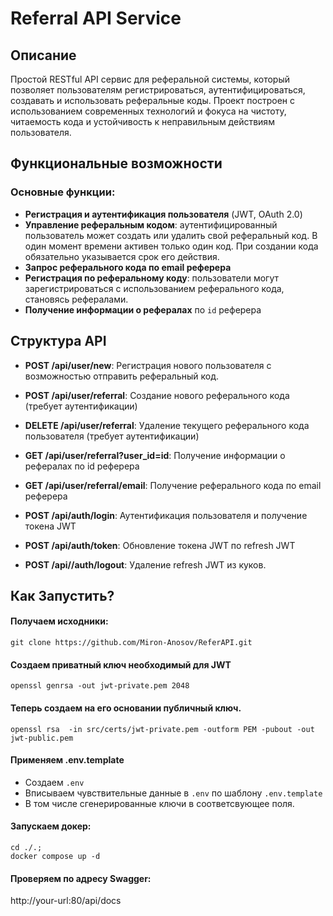 # Referral API Service

## Описание
Простой RESTful API сервис для реферальной системы, который позволяет пользователям регистрироваться, аутентифицироваться, создавать и использовать реферальные коды. Проект построен с использованием современных технологий и фокуса на чистоту, читаемость кода и устойчивость к неправильным действиям пользователя.

## Функциональные возможности

### Основные функции:
- **Регистрация и аутентификация пользователя** (JWT, OAuth 2.0)
- **Управление реферальным кодом**: аутентифицированный пользователь может создать или удалить свой реферальный код. В один момент времени активен только один код. При создании кода обязательно указывается срок его действия.
- **Запрос реферального кода по email реферера**
- **Регистрация по реферальному коду**: пользователи могут зарегистрироваться с использованием реферального кода, становясь рефералами.
- **Получение информации о рефералах** по `id` реферера


## Структура API
- **POST /api/user/new**: Регистрация нового пользователя c возможностью отправить реферальный код.
- **POST /api/user/referral**: Создание нового реферального кода (требует аутентификации)
- **DELETE /api/user/referral**: Удаление текущего реферального кода пользователя (требует аутентификации)
- **GET /api/user/referral?user_id=id**: Получение информации о рефералах по id реферера
- **GET /api/user/referral/email**: Получение реферального кода по email реферера

- **POST /api/auth/login**: Аутентификация пользователя и получение токена JWT
- **POST /api/auth/token**: Обновление токена JWT по refresh JWT
- **POST /api//auth/logout**: Удаление refresh JWT из куков.


## Как Запустить?

#### Получаем исходники:
```shell
git clone https://github.com/Miron-Anosov/ReferAPI.git
```

#### Создаем приватный ключ необходимый для JWT
```shell
openssl genrsa -out jwt-private.pem 2048
```

#### Теперь создаем на его основании публичный ключ.

```shell
openssl rsa  -in src/certs/jwt-private.pem -outform PEM -pubout -out jwt-public.pem
```

####  Применяем .env.template

- Создаем `.env`
- Вписываем чувствительные данные в `.env` по шаблону `.env.template`
- В том числе сгенерированные ключи в соответсвующее поля.

#### Запускаем докер:
```shell
cd ./.;
docker compose up -d
```

####  Проверяем по адресу Swagger:
http://your-url:80/api/docs


